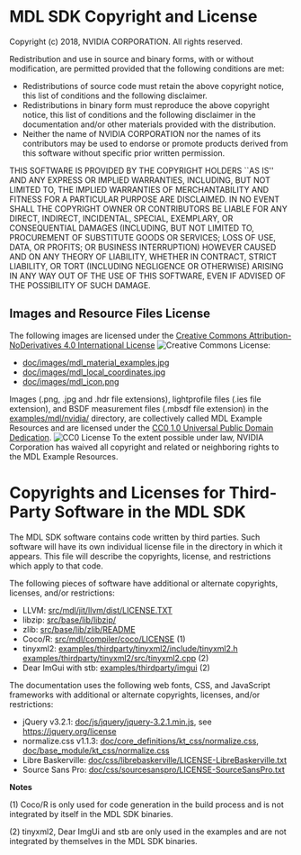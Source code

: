 MDL SDK Copyright and License
=============================

Copyright (c) 2018, NVIDIA CORPORATION. All rights reserved.

Redistribution and use in source and binary forms, with or without
modification, are permitted provided that the following conditions
are met:
 * Redistributions of source code must retain the above copyright
   notice, this list of conditions and the following disclaimer.
 * Redistributions in binary form must reproduce the above copyright
   notice, this list of conditions and the following disclaimer in the
   documentation and/or other materials provided with the distribution.
 * Neither the name of NVIDIA CORPORATION nor the names of its
   contributors may be used to endorse or promote products derived
   from this software without specific prior written permission.

THIS SOFTWARE IS PROVIDED BY THE COPYRIGHT HOLDERS ``AS IS'' AND ANY
EXPRESS OR IMPLIED WARRANTIES, INCLUDING, BUT NOT LIMITED TO, THE
IMPLIED WARRANTIES OF MERCHANTABILITY AND FITNESS FOR A PARTICULAR
PURPOSE ARE DISCLAIMED.  IN NO EVENT SHALL THE COPYRIGHT OWNER OR
CONTRIBUTORS BE LIABLE FOR ANY DIRECT, INDIRECT, INCIDENTAL, SPECIAL,
EXEMPLARY, OR CONSEQUENTIAL DAMAGES (INCLUDING, BUT NOT LIMITED TO,
PROCUREMENT OF SUBSTITUTE GOODS OR SERVICES; LOSS OF USE, DATA, OR
PROFITS; OR BUSINESS INTERRUPTION) HOWEVER CAUSED AND ON ANY THEORY
OF LIABILITY, WHETHER IN CONTRACT, STRICT LIABILITY, OR TORT
(INCLUDING NEGLIGENCE OR OTHERWISE) ARISING IN ANY WAY OUT OF THE USE
OF THIS SOFTWARE, EVEN IF ADVISED OF THE POSSIBILITY OF SUCH DAMAGE.


Images and Resource Files License
---------------------------------

The following images are licensed under the [Creative Commons Attribution-NoDerivatives 4.0 International License](http://creativecommons.org/licenses/by-nd/4.0/) ![Creative Commons License](https://i.creativecommons.org/l/by-nd/4.0/80x15.png):

* [doc/images/mdl_material_examples.jpg](doc/images/mdl_material_examples.jpg)
* [doc/images/mdl_local_coordinates.jpg](doc/images/mdl_local_coordinates.jpg)
* [doc/images/mdl_icon.png](doc/images/mdl_icon.png)

Images (.png, .jpg and .hdr file extensions), lightprofile 
files (.ies file extension), and BSDF measurement files (.mbsdf file extension) in the 
[examples/mdl/nvidia/](examples/mdl/nvidia/) directory, are collectively called MDL Example 
Resources and are licensed under the
[CC0 1.0 Universal Public Domain Dedication](http://creativecommons.org/publicdomain/zero/1.0/).
![CC0 License](https://licensebuttons.net/p/zero/1.0/80x15.png)
To the extent possible under law, NVIDIA Corporation has waived all copyright 
and related or neighboring rights to the MDL Example Resources. 


Copyrights and Licenses for Third-Party Software in the MDL SDK
===============================================================

The MDL SDK software contains code written by third parties.  Such software will
have its own individual license file in the directory in which it appears.
This file will describe the copyrights, license, and restrictions which apply
to that code.

The following pieces of software have additional or alternate copyrights,
licenses, and/or restrictions:

* LLVM:   [src/mdl/jit/llvm/dist/LICENSE.TXT](src/mdl/jit/llvm/dist/LICENSE.TXT)
* libzip: [src/base/lib/libzip/](src/base/lib/libzip/)
* zlib:   [src/base/lib/zlib/README](src/base/lib/zlib/README)
* Coco/R: [src/mdl/compiler/coco/LICENSE](src/mdl/compiler/coco/LICENSE) (1)
* tinyxml2: 
  [examples/thirdparty/tinyxml2/include/tinyxml2.h](examples/thirdparty/tinyxml2/include/tinyxml2.h)
  [examples/thirdparty/tinyxml2/src/tinyxml2.cpp](examples/thirdparty/tinyxml2/src/tinyxml2.cpp) (2)
* Dear ImGui with stb: [examples/thirdparty/imgui](examples/thirdparty/imgui) (2)

The documentation uses the following web fonts, CSS, and JavaScript frameworks with 
additional or alternate copyrights, licenses, and/or restrictions:

* jQuery v3.2.1: [doc/js/jquery/jquery-3.2.1.min.js](doc/js/jquery/jquery-3.2.1.min.js), see https://jquery.org/license
* normalize.css v1.1.3: [doc/core_definitions/kt_css/normalize.css](doc/core_definitions/kt_css/normalize.css),
  [doc/base_module/kt_css/normalize.css](doc/base_module/kt_css/normalize.css)
* Libre Baskerville: [doc/css/librebaskerville/LICENSE-LibreBaskerville.txt](doc/css/librebaskerville/LICENSE-LibreBaskerville.txt)
* Source Sans Pro: [doc/css/sourcesanspro/LICENSE-SourceSansPro.txt](doc/css/sourcesanspro/LICENSE-SourceSansPro.txt)

**Notes**

(1) Coco/R is only used for code generation in the build process and is not
    integrated by itself in the MDL SDK binaries.

(2) tinyxml2, Dear ImgUi and stb are only used in the examples and are not 
    integrated by themselves in the MDL SDK binaries.
